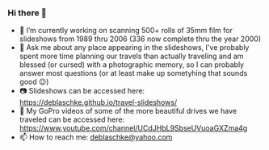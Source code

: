 ### Hi there 👋
- 🔭 I’m currently working on scanning 500+ rolls of 35mm film for slideshows from 1989 thru 2006 (336 now complete thru the year 2000)
- 💬 Ask me about any place appearing in the slideshows, I've probably spent more time planning our travels than actually traveling and am blessed (or cursed) with a photographic memory, so I can probably answer most questions (or at least make up sometyhing that sounds good 😉)
- 📷 Slideshows can be accessed here: https://deblaschke.github.io/travel-slideshows/
- 🎥 My GoPro videos of some of the more beautiful drives we have traveled can be accessed here: https://www.youtube.com/channel/UCdJHbL9SbseUVuoaGXZma4g
- 📫 How to reach me: deblaschke@yahoo.com

<!--
**deblaschke/deblaschke** is a ✨ _special_ ✨ repository because its `README.md` (this file) appears on your GitHub profile.

Here are some ideas to get you started:

- 🔭 I’m currently working on ...
- 🌱 I’m currently learning ...
- 👯 I’m looking to collaborate on ...
- 🤔 I’m looking for help with ...
- 💬 Ask me about ...
- 📫 How to reach me: ...
- 😄 Pronouns: ...
- ⚡ Fun fact: ...
- Others: https://github.com/ikatyang/emoji-cheat-sheet/blob/master/README.md
-->
